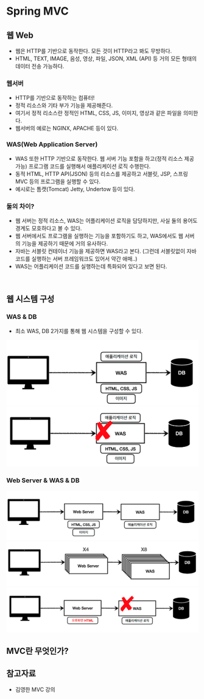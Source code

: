 # Spring MVC

## 웹 Web

- 웹은 HTTP를 기반으로 동작한다. 모든 것이 HTTP라고 봐도 무방하다.
- HTML, TEXT, IMAGE, 음성, 영상, 파일, JSON, XML (API) 등 거의 모든 형태의 데이터 전송 가능하다.

### 웹서버

- HTTP를 기반으로 동작하는 컴퓨터!
- 정적 리소스와 기타 부가 기능을 제공해준다.
- 여기서 정적 리소스란 정적인 HTML, CSS, JS, 이미지, 영상과 같은 파일을 의미한다.
- 웹서버의 예로는 NGINX, APACHE 등이 있다.

### WAS(Web Application Server)

- WAS 또한 HTTP 기반으로 동작한다. 웹 서버 기능 포함을 하고(정적 리소스 제공 가능) 프로그램 코드를 실행해서 애플리케이션 로직 수행한다.
- 동적 HTML, HTTP API(JSON) 등의 리소스를 제공하고 서블릿, JSP, 스프링 MVC 등의 프로그램을 실행할 수 있다.
- 예시로는 톰캣(Tomcat) Jetty, Undertow 등이 있다.

### 둘의 차이?

- 웹 서버는 정적 리소스, WAS는 어플리케이션 로직을 담당하지만, 사실 둘의 용어도 경계도 모호하다고 볼 수 있다.
- 웹 서버에서도 프로그램을 실행하는 기능을 포함하기도 하고, WAS에서도 웹 서버의 기능을 제공하기 때문에 거의 유사하다.
- 자바는 서블릿 컨테이너 기능을 제공하면 WAS라고 본다. (그런데 서블릿없이 자바 코드를 실행하는 서버 프레임워크도 있어서 약간 애매..)
- WAS는 어플리케이션 코드를 실행하는데 특화되어 있다고 보면 된다.

<br/>

## 웹 시스템 구성

### WAS & DB

- 최소 WAS, DB 2가지를 통해 웹 시스템을 구성할 수 있다.

<img src="img/concept1.png">

<img src="img/concept2.png">

### Web Server & WAS & DB

<img src="img/concept3.png">

<img src="img/concept4.png">

<img src="img/concept5.png">

<br/>

## MVC란 무엇인가?

## 참고자료

- 김영한 MVC 강의
